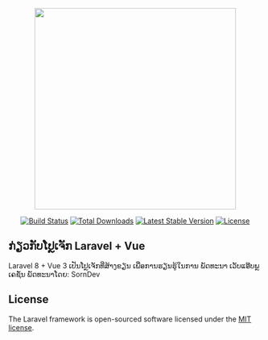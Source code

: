 <p align="center"><a href="https://laravel.com" target="_blank"><img src="https://raw.githubusercontent.com/laravel/art/master/logo-lockup/5%20SVG/2%20CMYK/1%20Full%20Color/laravel-logolockup-cmyk-red.svg" width="400"></a></p>

<p align="center">
<a href="https://travis-ci.org/laravel/framework"><img src="https://travis-ci.org/laravel/framework.svg" alt="Build Status"></a>
<a href="https://packagist.org/packages/laravel/framework"><img src="https://img.shields.io/packagist/dt/laravel/framework" alt="Total Downloads"></a>
<a href="https://packagist.org/packages/laravel/framework"><img src="https://img.shields.io/packagist/v/laravel/framework" alt="Latest Stable Version"></a>
<a href="https://packagist.org/packages/laravel/framework"><img src="https://img.shields.io/packagist/l/laravel/framework" alt="License"></a>
</p>

## ກ່ຽວກັບໂປຼເຈັກ Laravel + Vue

Laravel 8 + Vue 3 ເປັນໂປຼເຈັກທີ່ສ້າງຂຽນ ເພື່ອການຮຽນຮູ້ໃນການ ພັດທະນາ ເວັບແອ໊ບພຼເຄຊັ່ນ ພັດທະນາໂດຍ: SornDev  

## License

The Laravel framework is open-sourced software licensed under the [MIT license](https://opensource.org/licenses/MIT).
